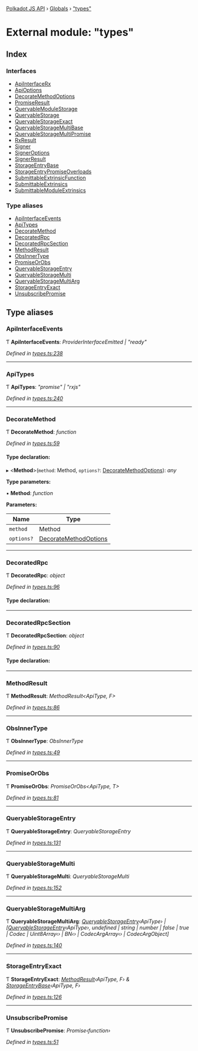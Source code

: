 [Polkadot JS API](../README.md) › [Globals](../globals.md) › ["types"](_types_.md)

# External module: "types"

## Index

### Interfaces

* [ApiInterfaceRx](../interfaces/_types_.apiinterfacerx.md)
* [ApiOptions](../interfaces/_types_.apioptions.md)
* [DecorateMethodOptions](../interfaces/_types_.decoratemethodoptions.md)
* [PromiseResult](../interfaces/_types_.promiseresult.md)
* [QueryableModuleStorage](../interfaces/_types_.queryablemodulestorage.md)
* [QueryableStorage](../interfaces/_types_.queryablestorage.md)
* [QueryableStorageExact](../interfaces/_types_.queryablestorageexact.md)
* [QueryableStorageMultiBase](../interfaces/_types_.queryablestoragemultibase.md)
* [QueryableStorageMultiPromise](../interfaces/_types_.queryablestoragemultipromise.md)
* [RxResult](../interfaces/_types_.rxresult.md)
* [Signer](../interfaces/_types_.signer.md)
* [SignerOptions](../interfaces/_types_.signeroptions.md)
* [SignerResult](../interfaces/_types_.signerresult.md)
* [StorageEntryBase](../interfaces/_types_.storageentrybase.md)
* [StorageEntryPromiseOverloads](../interfaces/_types_.storageentrypromiseoverloads.md)
* [SubmittableExtrinsicFunction](../interfaces/_types_.submittableextrinsicfunction.md)
* [SubmittableExtrinsics](../interfaces/_types_.submittableextrinsics.md)
* [SubmittableModuleExtrinsics](../interfaces/_types_.submittablemoduleextrinsics.md)

### Type aliases

* [ApiInterfaceEvents](_types_.md#apiinterfaceevents)
* [ApiTypes](_types_.md#apitypes)
* [DecorateMethod](_types_.md#decoratemethod)
* [DecoratedRpc](_types_.md#decoratedrpc)
* [DecoratedRpcSection](_types_.md#decoratedrpcsection)
* [MethodResult](_types_.md#methodresult)
* [ObsInnerType](_types_.md#obsinnertype)
* [PromiseOrObs](_types_.md#promiseorobs)
* [QueryableStorageEntry](_types_.md#queryablestorageentry)
* [QueryableStorageMulti](_types_.md#queryablestoragemulti)
* [QueryableStorageMultiArg](_types_.md#queryablestoragemultiarg)
* [StorageEntryExact](_types_.md#storageentryexact)
* [UnsubscribePromise](_types_.md#unsubscribepromise)

## Type aliases

###  ApiInterfaceEvents

Ƭ **ApiInterfaceEvents**: *ProviderInterfaceEmitted | "ready"*

*Defined in [types.ts:238](https://github.com/polkadot-js/api/blob/ca186a4b2c/packages/api/src/types.ts#L238)*

___

###  ApiTypes

Ƭ **ApiTypes**: *"promise" | "rxjs"*

*Defined in [types.ts:240](https://github.com/polkadot-js/api/blob/ca186a4b2c/packages/api/src/types.ts#L240)*

___

###  DecorateMethod

Ƭ **DecorateMethod**: *function*

*Defined in [types.ts:59](https://github.com/polkadot-js/api/blob/ca186a4b2c/packages/api/src/types.ts#L59)*

#### Type declaration:

▸ <**Method**>(`method`: Method, `options?`: [DecorateMethodOptions](../interfaces/_types_.decoratemethodoptions.md)): *any*

**Type parameters:**

▪ **Method**: *function*

**Parameters:**

Name | Type |
------ | ------ |
`method` | Method |
`options?` | [DecorateMethodOptions](../interfaces/_types_.decoratemethodoptions.md) |

___

###  DecoratedRpc

Ƭ **DecoratedRpc**: *object*

*Defined in [types.ts:96](https://github.com/polkadot-js/api/blob/ca186a4b2c/packages/api/src/types.ts#L96)*

#### Type declaration:

___

###  DecoratedRpcSection

Ƭ **DecoratedRpcSection**: *object*

*Defined in [types.ts:90](https://github.com/polkadot-js/api/blob/ca186a4b2c/packages/api/src/types.ts#L90)*

#### Type declaration:

___

###  MethodResult

Ƭ **MethodResult**: *MethodResult<ApiType, F>*

*Defined in [types.ts:86](https://github.com/polkadot-js/api/blob/ca186a4b2c/packages/api/src/types.ts#L86)*

___

###  ObsInnerType

Ƭ **ObsInnerType**: *ObsInnerType<O>*

*Defined in [types.ts:49](https://github.com/polkadot-js/api/blob/ca186a4b2c/packages/api/src/types.ts#L49)*

___

###  PromiseOrObs

Ƭ **PromiseOrObs**: *PromiseOrObs<ApiType, T>*

*Defined in [types.ts:81](https://github.com/polkadot-js/api/blob/ca186a4b2c/packages/api/src/types.ts#L81)*

___

###  QueryableStorageEntry

Ƭ **QueryableStorageEntry**: *QueryableStorageEntry<ApiType>*

*Defined in [types.ts:131](https://github.com/polkadot-js/api/blob/ca186a4b2c/packages/api/src/types.ts#L131)*

___

###  QueryableStorageMulti

Ƭ **QueryableStorageMulti**: *QueryableStorageMulti<ApiType>*

*Defined in [types.ts:152](https://github.com/polkadot-js/api/blob/ca186a4b2c/packages/api/src/types.ts#L152)*

___

###  QueryableStorageMultiArg

Ƭ **QueryableStorageMultiArg**: *[QueryableStorageEntry](_types_.md#queryablestorageentry)‹ApiType› | [[QueryableStorageEntry](_types_.md#queryablestorageentry)‹ApiType›, undefined | string | number | false | true | Codec | Uint8Array‹› | BN‹› | CodecArgArray‹› | CodecArgObject]*

*Defined in [types.ts:140](https://github.com/polkadot-js/api/blob/ca186a4b2c/packages/api/src/types.ts#L140)*

___

###  StorageEntryExact

Ƭ **StorageEntryExact**: *[MethodResult](_types_.md#methodresult)‹ApiType, F› & [StorageEntryBase](../interfaces/_types_.storageentrybase.md)‹ApiType, F›*

*Defined in [types.ts:126](https://github.com/polkadot-js/api/blob/ca186a4b2c/packages/api/src/types.ts#L126)*

___

###  UnsubscribePromise

Ƭ **UnsubscribePromise**: *Promise‹function›*

*Defined in [types.ts:51](https://github.com/polkadot-js/api/blob/ca186a4b2c/packages/api/src/types.ts#L51)*
